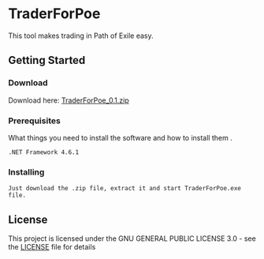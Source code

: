 # TraderForPoe
This tool makes trading in Path of Exile easy.

## Getting Started

### Download
Download here: [TraderForPoe_0.1.zip](https://github.com/labo89/TraderForPoe/releases/download/v0.1/TraderForPoe_0.1.zip)


### Prerequisites

What things you need to install the software and how to install them
.

```
.NET Framework 4.6.1
```

### Installing

```
Just download the .zip file, extract it and start TraderForPoe.exe file.
```

## License

This project is licensed under the GNU GENERAL PUBLIC LICENSE 3.0 - see the [LICENSE](LICENSE) file for details
